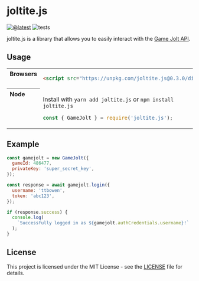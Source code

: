 # joltite.js

[![@latest](https://img.shields.io/npm/v/joltite.js.svg)](https://www.npmjs.com/package/joltite.js)
![tests](https://github.com/ttbowen/joltite.js/workflows/tests/badge.svg)


joltite.js is a library that allows you to easily interact with the [Game Jolt API](https://gamejolt.com/game-api).

## Usage

<table>
<tbody valign=top align=left>
<tr><th>
Browsers
</th><td width=100%>
        
```html
<script src="https://unpkg.com/joltite.js@0.3.0/dist/joltite.min.js"></script>
```

</td></tr>
<tr><th>
Node
</th><td>

Install with <code>yarn add joltite.js</code> or <code>npm install joltite.js</code>

```js
const { GameJolt } = require('joltite.js');
```

</td></tr>
</tbody>
</table>

## Example

```js
const gamejolt = new GameJolt({
  gameId: 486477,
  privateKey: 'super_secret_key',
});

const response = await gamejolt.login({
  username: 'ttbowen',
  token: 'abc123',
});

if (response.success) {
  console.log(
    `Successfully logged in as ${gamejolt.authCredentials.username}!`
  );
}
```

## License

This project is licensed under the MIT License - see the [LICENSE](LICENSE) file for details.